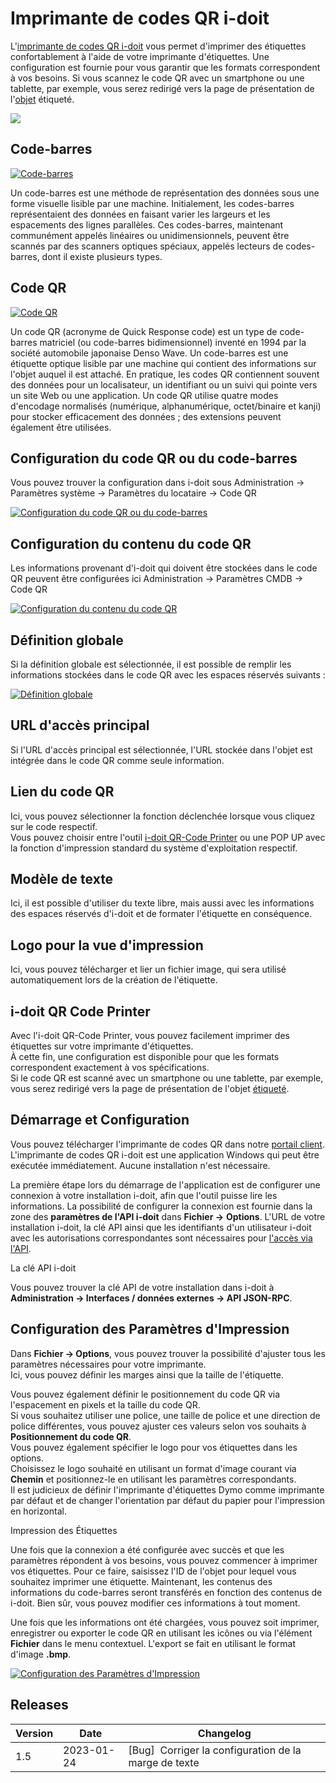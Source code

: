 # Imprimante de codes QR i-doit

L'[imprimante de codes QR i-doit](./i-doit-qr-code-printer.md) vous permet d'imprimer des étiquettes confortablement à l'aide de votre imprimante d'étiquettes. Une configuration est fournie pour vous garantir que les formats correspondent à vos besoins. Si vous scannez le code QR avec un smartphone ou une tablette, par exemple, vous serez redirigé vers la page de présentation de l'[objet](../glossary.md) étiqueté.

[![](../assets/images/en/i-doit-pro-add-ons/qr-code/1-qrc.png)](../assets/images/en/i-doit-pro-add-ons/qr-code/1-qrc.png)

Code-barres
-------

[![Code-barres](../assets/images/en/i-doit-pro-add-ons/qr-code/2-qrc.png)](../assets/images/en/i-doit-pro-add-ons/qr-code/2-qrc.png)

Un code-barres est une méthode de représentation des données sous une forme visuelle lisible par une machine. Initialement, les codes-barres représentaient des données en faisant varier les largeurs et les espacements des lignes parallèles. Ces codes-barres, maintenant communément appelés linéaires ou unidimensionnels, peuvent être scannés par des scanners optiques spéciaux, appelés lecteurs de codes-barres, dont il existe plusieurs types.

Code QR
-------

[![Code QR](../assets/images/en/i-doit-pro-add-ons/qr-code/3-qrc.png)](../assets/images/en/i-doit-pro-add-ons/qr-code/3-qrc.png)

Un code QR (acronyme de Quick Response code) est un type de code-barres matriciel (ou code-barres bidimensionnel) inventé en 1994 par la société automobile japonaise Denso Wave. Un code-barres est une étiquette optique lisible par une machine qui contient des informations sur l'objet auquel il est attaché. En pratique, les codes QR contiennent souvent des données pour un localisateur, un identifiant ou un suivi qui pointe vers un site Web ou une application. Un code QR utilise quatre modes d'encodage normalisés (numérique, alphanumérique, octet/binaire et kanji) pour stocker efficacement des données ; des extensions peuvent également être utilisées.

Configuration du code QR ou du code-barres
--------------------------------

Vous pouvez trouver la configuration dans i-doit sous Administration → Paramètres système → Paramètres du locataire → Code QR

[![Configuration du code QR ou du code-barres](../assets/images/en/i-doit-pro-add-ons/qr-code/4-qrc.png)](../assets/images/en/i-doit-pro-add-ons/qr-code/4-qrc.png)

Configuration du contenu du code QR
------------------------------------

Les informations provenant d'i-doit qui doivent être stockées dans le code QR peuvent être configurées ici Administration → Paramètres CMDB → Code QR

[![Configuration du contenu du code QR](../assets/images/en/i-doit-pro-add-ons/qr-code/5-qrc.png)](../assets/images/en/i-doit-pro-add-ons/qr-code/5-qrc.png)

Définition globale
-----------------

Si la définition globale est sélectionnée, il est possible de remplir les informations stockées dans le code QR avec les espaces réservés suivants :

[![Définition globale](../assets/images/en/i-doit-pro-add-ons/qr-code/6-qrc.png)](../assets/images/en/i-doit-pro-add-ons/qr-code/6-qrc.png)

URL d'accès principal
------------------

Si l'URL d'accès principal est sélectionnée, l'URL stockée dans l'objet est intégrée dans le code QR comme seule information.

Lien du code QR
---------------

Ici, vous pouvez sélectionner la fonction déclenchée lorsque vous cliquez sur le code respectif.  
Vous pouvez choisir entre l'outil [i-doit QR-Code Printer](./i-doit-qr-code-printer.md) ou une POP UP avec la fonction d'impression standard du système d'exploitation respectif.

Modèle de texte
-------------

Ici, il est possible d'utiliser du texte libre, mais aussi avec les informations des espaces réservés d'i-doit et de formater l'étiquette en conséquence.

Logo pour la vue d'impression
-------------------

Ici, vous pouvez télécharger et lier un fichier image, qui sera utilisé automatiquement lors de la création de l'étiquette.

i-doit QR Code Printer
----------------------

Avec l'i-doit QR-Code Printer, vous pouvez facilement imprimer des étiquettes sur votre imprimante d'étiquettes.  
À cette fin, une configuration est disponible pour que les formats correspondent exactement à vos spécifications.  
Si le code QR est scanné avec un smartphone ou une tablette, par exemple, vous serez redirigé vers la page de présentation de l'objet [étiqueté](../glossary.md).

Démarrage et Configuration
-----------------------

Vous pouvez télécharger l'imprimante de codes QR dans notre [portail client](../system-administration/customer-portal.md). L'imprimante de codes QR i-doit est une application Windows qui peut être exécutée immédiatement. Aucune installation n'est nécessaire.

La première étape lors du démarrage de l'application est de configurer une connexion à votre installation i-doit, afin que l'outil puisse lire les informations. La possibilité de configurer la connexion est fournie dans la zone des **paramètres de l'API i-doit** dans **Fichier →** **Options**. L'URL de votre installation i-doit, la clé API ainsi que les identifiants d'un utilisateur i-doit avec les autorisations correspondantes sont nécessaires pour [l'accès via l'API](./api/index.md).

La clé API i-doit

Vous pouvez trouver la clé API de votre installation dans i-doit à **Administration → Interfaces / données externes → API JSON-RPC**.

Configuration des Paramètres d'Impression
-----------------------------------------

Dans **Fichier → Options**, vous pouvez trouver la possibilité d'ajuster tous les paramètres nécessaires pour votre imprimante.  
Ici, vous pouvez définir les marges ainsi que la taille de l'étiquette.

Vous pouvez également définir le positionnement du code QR via l'espacement en pixels et la taille du code QR.  
Si vous souhaitez utiliser une police, une taille de police et une direction de police différentes, vous pouvez ajuster ces valeurs selon vos souhaits à **Positionnement du code QR**.  
Vous pouvez également spécifier le logo pour vos étiquettes dans les options.  
Choisissez le logo souhaité en utilisant un format d'image courant via **Chemin** et positionnez-le en utilisant les paramètres correspondants.  
Il est judicieux de définir l'imprimante d'étiquettes Dymo comme imprimante par défaut et de changer l'orientation par défaut du papier pour l'impression en horizontal.

Impression des Étiquettes

Une fois que la connexion a été configurée avec succès et que les paramètres répondent à vos besoins, vous pouvez commencer à imprimer vos étiquettes. Pour ce faire, saisissez l'ID de l'objet pour lequel vous souhaitez imprimer une étiquette. Maintenant, les contenus des informations du code-barres seront transférés en fonction des contenus de i-doit. Bien sûr, vous pouvez modifier ces informations à tout moment.

Une fois que les informations ont été chargées, vous pouvez soit imprimer, enregistrer ou exporter le code QR en utilisant les icônes ou via l'élément **Fichier** dans le menu contextuel. L'export se fait en utilisant le format d'image **.bmp**.

[![Configuration des Paramètres d'Impression](../assets/images/en/i-doit-pro-add-ons/qr-code/7-qrc.png)](../assets/images/en/i-doit-pro-add-ons/qr-code/7-qrc.png)

Releases
--------

| Version | Date | Changelog |
| --- | --- | --- |
| 1.5 | 2023-01-24 | \[Bug\]  Corriger la configuration de la marge de texte |
